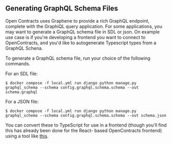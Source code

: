## Generating GraphQL Schema Files

Open Contracts uses Graphene to provide a rich GraphQL endpoint, complete with the GraphiQL query application. For some
applications, you may want to generate a GraphQL schema file in SDL or json. On example use case is if you're developing
a frontend you want to connect to OpenContracts, and you'd like to autogenerate Typescript types from a GraphQL Schena.

To generate a GraphQL schema file, run your choice of the following commands.

For an SDL file:

```
$ docker compose -f local.yml run django python manage.py graphql_schema --schema config.graphql.schema.schema --out schema.graphql
```

For a JSON file:

```
$ docker compose -f local.yml run django python manage.py graphql_schema --schema config.graphql.schema.schema --out schema.json
```

You can convert these to TypeScript for use in a frontend (though you'll find this has already been done for the React-
based OpenContracts frontend) using a tool like [this](https://www.graphql-code-generator.com/).
